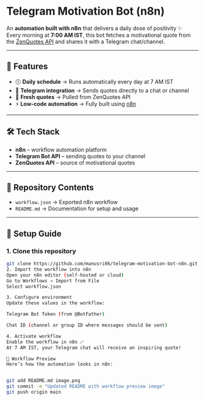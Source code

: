 # Telegram Motivation Bot (n8n)

An **automation built with n8n** that delivers a daily dose of positivity ✨  
Every morning at **7:00 AM IST**, this bot fetches a motivational quote from the [ZenQuotes API](https://zenquotes.io/) and shares it with a Telegram chat/channel.

---

## 🌟 Features
- 🕖 **Daily schedule** → Runs automatically every day at 7 AM IST  
- 💬 **Telegram integration** → Sends quotes directly to a chat or channel  
- 📜 **Fresh quotes** → Pulled from ZenQuotes API  
- ⚡ **Low-code automation** → Fully built using [n8n](https://n8n.io/)  

---

## 🛠️ Tech Stack
- **n8n** – workflow automation platform  
- **Telegram Bot API** – sending quotes to your channel  
- **ZenQuotes API** – source of motivational quotes  

---

## 📂 Repository Contents
- `workflow.json` → Exported n8n workflow  
- `README.md` → Documentation for setup and usage  

---

## 🚀 Setup Guide

### 1. Clone this repository

```bash
git clone https://github.com/manusri06/telegram-motivation-bot-n8n.git
2. Import the workflow into n8n
Open your n8n editor (self-hosted or cloud)
Go to Workflows → Import from File
Select workflow.json

3. Configure environment
Update these values in the workflow:

Telegram Bot Token (from @BotFather)

Chat ID (channel or group ID where messages should be sent)

4. Activate workflow
Enable the workflow in n8n ✅
At 7 AM IST, your Telegram chat will receive an inspiring quote!

📸 Workflow Preview
Here’s how the automation looks in n8n:


git add README.md image.png
git commit -m "Updated README with workflow preview image"
git push origin main
